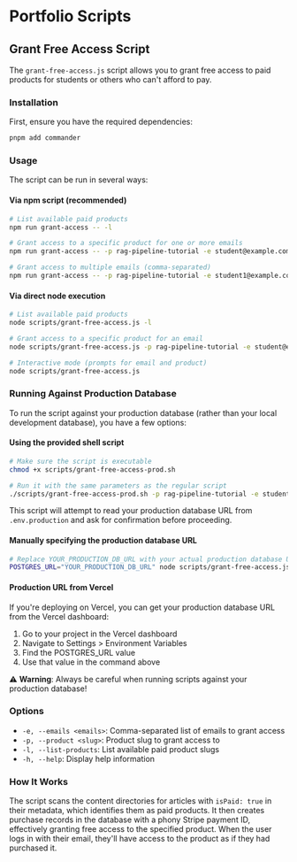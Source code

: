 # Portfolio Scripts

## Grant Free Access Script

The `grant-free-access.js` script allows you to grant free access to paid products for students or others who can't afford to pay.

### Installation

First, ensure you have the required dependencies:

```bash
pnpm add commander
```

### Usage

The script can be run in several ways:

#### Via npm script (recommended)

```bash
# List available paid products
npm run grant-access -- -l

# Grant access to a specific product for one or more emails
npm run grant-access -- -p rag-pipeline-tutorial -e student@example.com

# Grant access to multiple emails (comma-separated)
npm run grant-access -- -p rag-pipeline-tutorial -e student1@example.com,student2@example.com
```

#### Via direct node execution

```bash
# List available paid products
node scripts/grant-free-access.js -l

# Grant access to a specific product for an email
node scripts/grant-free-access.js -p rag-pipeline-tutorial -e student@example.com

# Interactive mode (prompts for email and product)
node scripts/grant-free-access.js
```

### Running Against Production Database

To run the script against your production database (rather than your local development database), you have a few options:

#### Using the provided shell script

```bash
# Make sure the script is executable
chmod +x scripts/grant-free-access-prod.sh

# Run it with the same parameters as the regular script
./scripts/grant-free-access-prod.sh -p rag-pipeline-tutorial -e student@example.com
```

This script will attempt to read your production database URL from `.env.production` and ask for confirmation before proceeding.

#### Manually specifying the production database URL

```bash
# Replace YOUR_PRODUCTION_DB_URL with your actual production database URL
POSTGRES_URL="YOUR_PRODUCTION_DB_URL" node scripts/grant-free-access.js -p rag-pipeline-tutorial -e student@example.com
```

#### Production URL from Vercel

If you're deploying on Vercel, you can get your production database URL from the Vercel dashboard:

1. Go to your project in the Vercel dashboard
2. Navigate to Settings > Environment Variables
3. Find the POSTGRES_URL value
4. Use that value in the command above

⚠️ **Warning**: Always be careful when running scripts against your production database!

### Options

- `-e, --emails <emails>`: Comma-separated list of emails to grant access
- `-p, --product <slug>`: Product slug to grant access to
- `-l, --list-products`: List available paid product slugs
- `-h, --help`: Display help information

### How It Works

The script scans the content directories for articles with `isPaid: true` in their metadata, which identifies them as paid products. It then creates purchase records in the database with a phony Stripe payment ID, effectively granting free access to the specified product. When the user logs in with their email, they'll have access to the product as if they had purchased it. 